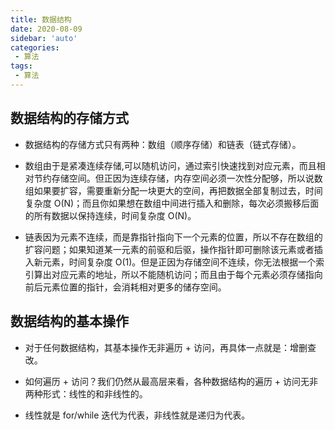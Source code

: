 ```yaml
---
title: 数据结构
date: 2020-08-09
sidebar: 'auto'
categories:
 - 算法
tags:
 - 算法
---
```


##  数据结构的存储方式

-   数据结构的存储方式只有两种：数组（顺序存储）和链表（链式存储）。

-   数组由于是紧凑连续存储,可以随机访问，通过索引快速找到对应元素，而且相对节约存储空间。但正因为连续存储，内存空间必须一次性分配够，所以说数组如果要扩容，需要重新分配一块更大的空间，再把数据全部复制过去，时间复杂度 O(N)；而且你如果想在数组中间进行插入和删除，每次必须搬移后面的所有数据以保持连续，时间复杂度 O(N)。

-   链表因为元素不连续，而是靠指针指向下一个元素的位置，所以不存在数组的扩容问题；如果知道某一元素的前驱和后驱，操作指针即可删除该元素或者插入新元素，时间复杂度 O(1)。但是正因为存储空间不连续，你无法根据一个索引算出对应元素的地址，所以不能随机访问；而且由于每个元素必须存储指向前后元素位置的指针，会消耗相对更多的储存空间。

##  数据结构的基本操作

-   对于任何数据结构，其基本操作无非遍历 + 访问，再具体一点就是：增删查改。

-   如何遍历 + 访问？我们仍然从最高层来看，各种数据结构的遍历 + 访问无非两种形式：线性的和非线性的。

-   线性就是 for/while 迭代为代表，非线性就是递归为代表。





